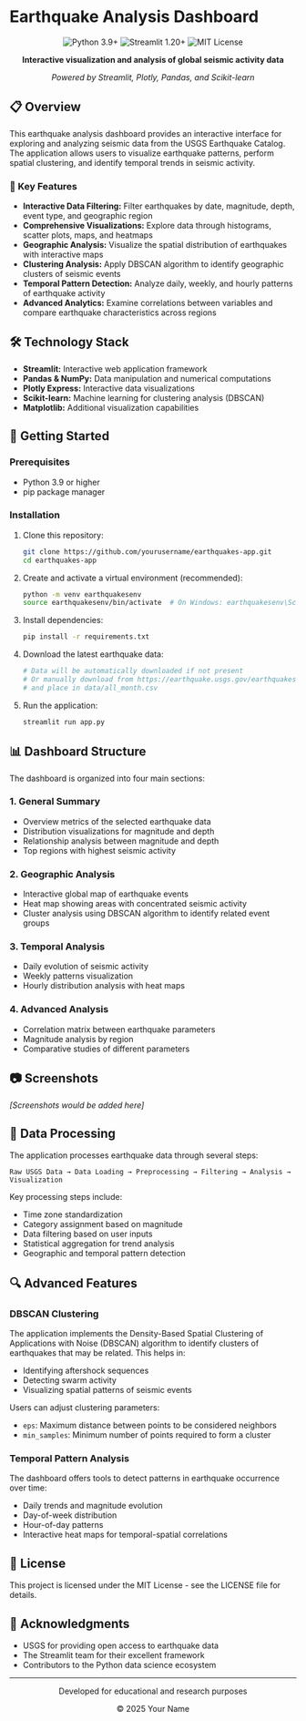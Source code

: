 # Earthquake Analysis Dashboard

<div align="center">
  <img src="https://img.shields.io/badge/Python-3.9+-blue.svg" alt="Python 3.9+">
  <img src="https://img.shields.io/badge/Streamlit-1.20+-red.svg" alt="Streamlit 1.20+">
  <img src="https://img.shields.io/badge/License-MIT-green.svg" alt="MIT License">
</div>

<div align="center">
  <p>
    <b>Interactive visualization and analysis of global seismic activity data</b>
  </p>
  <p>
    <i>Powered by Streamlit, Plotly, Pandas, and Scikit-learn</i>
  </p>
</div>

## 📋 Overview

This earthquake analysis dashboard provides an interactive interface for exploring and analyzing seismic data from the USGS Earthquake Catalog. The application allows users to visualize earthquake patterns, perform spatial clustering, and identify temporal trends in seismic activity.

### 🌟 Key Features

- **Interactive Data Filtering:** Filter earthquakes by date, magnitude, depth, event type, and geographic region
- **Comprehensive Visualizations:** Explore data through histograms, scatter plots, maps, and heatmaps
- **Geographic Analysis:** Visualize the spatial distribution of earthquakes with interactive maps
- **Clustering Analysis:** Apply DBSCAN algorithm to identify geographic clusters of seismic events
- **Temporal Pattern Detection:** Analyze daily, weekly, and hourly patterns of earthquake activity
- **Advanced Analytics:** Examine correlations between variables and compare earthquake characteristics across regions

## 🛠️ Technology Stack

- **Streamlit:** Interactive web application framework
- **Pandas & NumPy:** Data manipulation and numerical computations
- **Plotly Express:** Interactive data visualizations
- **Scikit-learn:** Machine learning for clustering analysis (DBSCAN)
- **Matplotlib:** Additional visualization capabilities

## 🚀 Getting Started

### Prerequisites

- Python 3.9 or higher
- pip package manager

### Installation

1. Clone this repository:
   ```bash
   git clone https://github.com/yourusername/earthquakes-app.git
   cd earthquakes-app
   ```

2. Create and activate a virtual environment (recommended):
   ```bash
   python -m venv earthquakesenv
   source earthquakesenv/bin/activate  # On Windows: earthquakesenv\Scripts\activate
   ```

3. Install dependencies:
   ```bash
   pip install -r requirements.txt
   ```

4. Download the latest earthquake data:
   ```bash
   # Data will be automatically downloaded if not present
   # Or manually download from https://earthquake.usgs.gov/earthquakes/feed/v1.0/csv.php
   # and place in data/all_month.csv
   ```

5. Run the application:
   ```bash
   streamlit run app.py
   ```

## 📊 Dashboard Structure

The dashboard is organized into four main sections:

### 1. General Summary
- Overview metrics of the selected earthquake data
- Distribution visualizations for magnitude and depth
- Relationship analysis between magnitude and depth
- Top regions with highest seismic activity

### 2. Geographic Analysis
- Interactive global map of earthquake events
- Heat map showing areas with concentrated seismic activity
- Cluster analysis using DBSCAN algorithm to identify related event groups

### 3. Temporal Analysis
- Daily evolution of seismic activity
- Weekly patterns visualization
- Hourly distribution analysis with heat maps

### 4. Advanced Analysis
- Correlation matrix between earthquake parameters
- Magnitude analysis by region
- Comparative studies of different parameters

## 📷 Screenshots

*[Screenshots would be added here]*

## 🧪 Data Processing

The application processes earthquake data through several steps:

```
Raw USGS Data → Data Loading → Preprocessing → Filtering → Analysis → Visualization
```

Key processing steps include:
- Time zone standardization
- Category assignment based on magnitude
- Data filtering based on user inputs
- Statistical aggregation for trend analysis
- Geographic and temporal pattern detection

## 🔍 Advanced Features

### DBSCAN Clustering

The application implements the Density-Based Spatial Clustering of Applications with Noise (DBSCAN) algorithm to identify clusters of earthquakes that may be related. This helps in:

- Identifying aftershock sequences
- Detecting swarm activity
- Visualizing spatial patterns of seismic events

Users can adjust clustering parameters:
- `eps`: Maximum distance between points to be considered neighbors
- `min_samples`: Minimum number of points required to form a cluster

### Temporal Pattern Analysis

The dashboard offers tools to detect patterns in earthquake occurrence over time:
- Daily trends and magnitude evolution
- Day-of-week distribution
- Hour-of-day patterns
- Interactive heat maps for temporal-spatial correlations

## 📝 License

This project is licensed under the MIT License - see the LICENSE file for details.

## 🙏 Acknowledgments

- USGS for providing open access to earthquake data
- The Streamlit team for their excellent framework
- Contributors to the Python data science ecosystem

---

<div align="center">
  <p>Developed for educational and research purposes</p>
  <p>© 2025 Your Name</p>
</div>
